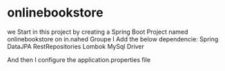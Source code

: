 # onlinebookstore
we Start in this project by creating a Spring Boot Project named onlinebookstore on in.nahed Groupe
I Add the below dependencie:
Spring DataJPA
RestRepositories
Lombok
MySql Driver

And then I configure the application.properties file
